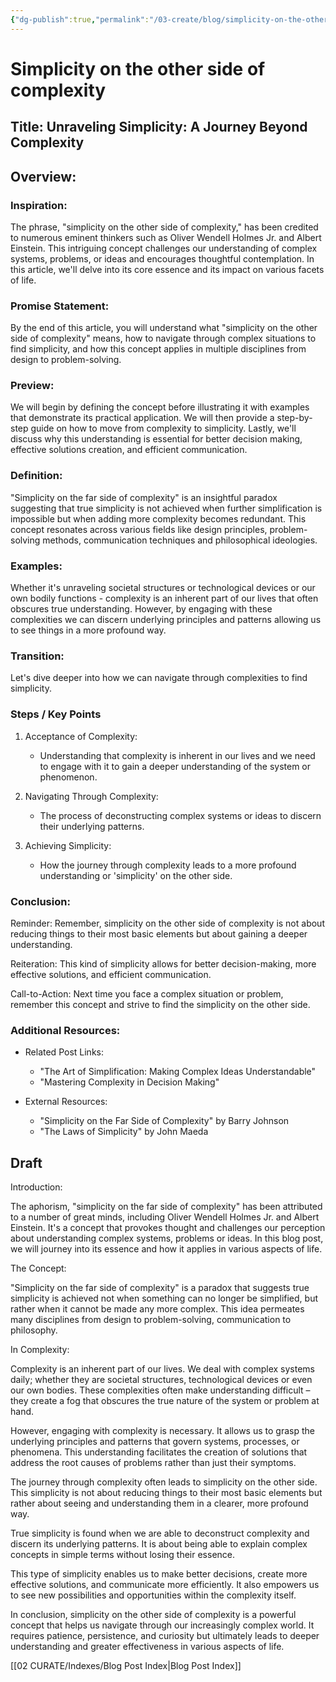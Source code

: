 ```yaml
---
{"dg-publish":true,"permalink":"/03-create/blog/simplicity-on-the-other-side-of-complexity/","tags":["simplicity","complex-systems"]}
---
```



# Simplicity on the other side of complexity

## Title: Unraveling Simplicity: A Journey Beyond Complexity

## Overview:

### Inspiration:
The phrase, "simplicity on the other side of complexity," has been credited to numerous eminent thinkers such as Oliver Wendell Holmes Jr. and Albert Einstein. This intriguing concept challenges our understanding of complex systems, problems, or ideas and encourages thoughtful contemplation. In this article, we'll delve into its core essence and its impact on various facets of life.

### Promise Statement:
By the end of this article, you will understand what "simplicity on the other side of complexity" means, how to navigate through complex situations to find simplicity, and how this concept applies in multiple disciplines from design to problem-solving.

### Preview:
We will begin by defining the concept before illustrating it with examples that demonstrate its practical application. We will then provide a step-by-step guide on how to move from complexity to simplicity. Lastly, we'll discuss why this understanding is essential for better decision making, effective solutions creation, and efficient communication.

### Definition:
"Simplicity on the far side of complexity" is an insightful paradox suggesting that true simplicity is not achieved when further simplification is impossible but when adding more complexity becomes redundant. This concept resonates across various fields like design principles, problem-solving methods, communication techniques and philosophical ideologies.

### Examples:
Whether it's unraveling societal structures or technological devices or our own bodily functions - complexity is an inherent part of our lives that often obscures true understanding. However, by engaging with these complexities we can discern underlying principles and patterns allowing us to see things in a more profound way.

### Transition:
Let's dive deeper into how we can navigate through complexities to find simplicity.

### Steps / Key Points

1. Acceptance of Complexity:
   - Understanding that complexity is inherent in our lives and we need to engage with it to gain a deeper understanding of the system or phenomenon.
   
2. Navigating Through Complexity:
   - The process of deconstructing complex systems or ideas to discern their underlying patterns.

3. Achieving Simplicity:
   - How the journey through complexity leads to a more profound understanding or 'simplicity' on the other side.

### Conclusion:

Reminder:
Remember, simplicity on the other side of complexity is not about reducing things to their most basic elements but about gaining a deeper understanding.

Reiteration:
This kind of simplicity allows for better decision-making, more effective solutions, and efficient communication.

Call-to-Action:
Next time you face a complex situation or problem, remember this concept and strive to find the simplicity on the other side.

### Additional Resources:

- Related Post Links: 
   - "The Art of Simplification: Making Complex Ideas Understandable"
   - "Mastering Complexity in Decision Making"

- External Resources:
   - "Simplicity on the Far Side of Complexity" by Barry Johnson
   - "The Laws of Simplicity" by John Maeda

## Draft


Introduction:

The aphorism, "simplicity on the far side of complexity" has been attributed to a number of great minds, including Oliver Wendell Holmes Jr. and Albert Einstein. It's a concept that provokes thought and challenges our perception about understanding complex systems, problems or ideas. In this blog post, we will journey into its essence and how it applies in various aspects of life.

The Concept:

"Simplicity on the far side of complexity" is a paradox that suggests true simplicity is achieved not when something can no longer be simplified, but rather when it cannot be made any more complex. This idea permeates many disciplines from design to problem-solving, communication to philosophy.

In Complexity:

Complexity is an inherent part of our lives. We deal with complex systems daily; whether they are societal structures, technological devices or even our own bodies. These complexities often make understanding difficult – they create a fog that obscures the true nature of the system or problem at hand.

However, engaging with complexity is necessary. It allows us to grasp the underlying principles and patterns that govern systems, processes, or phenomena. This understanding facilitates the creation of solutions that address the root causes of problems rather than just their symptoms.

The journey through complexity often leads to simplicity on the other side. This simplicity is not about reducing things to their most basic elements but rather about seeing and understanding them in a clearer, more profound way.

True simplicity is found when we are able to deconstruct complexity and discern its underlying patterns. It is about being able to explain complex concepts in simple terms without losing their essence. 

This type of simplicity enables us to make better decisions, create more effective solutions, and communicate more efficiently. It also empowers us to see new possibilities and opportunities within the complexity itself.

In conclusion, simplicity on the other side of complexity is a powerful concept that helps us navigate through our increasingly complex world. It requires patience, persistence, and curiosity but ultimately leads to deeper understanding and greater effectiveness in various aspects of life.




[[02 CURATE/Indexes/Blog Post Index\|Blog Post Index]]